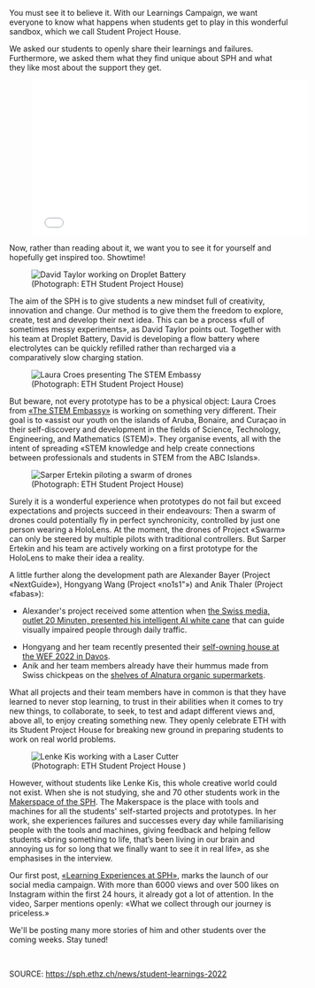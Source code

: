 <p>You must see it to believe it. With our Learnings Campaign, we want everyone to know what happens when students get to play in this wonderful sandbox, which we call Student Project House.</p>
<p dir="ltr">We asked our students to openly share their learnings and failures. Furthermore, we asked them what they find unique about SPH and what they like most about the support they get.<br /></p>
<figure><iframe width="500" height="281" src="//www.youtube.com/embed/x0rlE3MAQJo" frameborder="0"></iframe></figure>
<p dir="ltr">Now, rather than reading about it, we want you to see it for yourself and hopefully get inspired too. Showtime!</p>
<p class="align-left"> </p>
<figure><img src="https://sph.ethz.ch/uploads/images/David-Taylor-working-on-Droplet-Battery.jpeg" alt="David Taylor working on Droplet Battery" /><figcaption>(Photograph: ETH Student Project House)</figcaption></figure>
<p dir="ltr">The aim of the SPH is to give students a new mindset full of creativity, innovation and change. Our method is to give them the freedom to explore, create, test and develop their next idea. This can be a process «full of sometimes messy experiments», as David Taylor points out. Together with his team at Droplet Battery, David is developing a flow battery where electrolytes can be quickly refilled rather than recharged via a comparatively slow charging station.<br /></p>
<figure><img src="https://sph.ethz.ch/uploads/images/Laura-Croes-presenting-The-STEM-Embassy.jpeg" alt="Laura Croes presenting The STEM Embassy" /><figcaption>(Photograph: ETH Student Project House)</figcaption></figure>
<p dir="ltr">But beware, not every prototype has to be a physical object: Laura Croes from <a href="https://www.thestemembassy.com/" target="_blank" rel="noreferrer noopener">«The STEM Embassy»</a> is working on something very different. Their goal is to «assist our youth on the islands of Aruba, Bonaire, and Curaçao in their self-discovery and development in the fields of Science, Technology, Engineering, and Mathematics (STEM)». They organise events, all with the intent of spreading «STEM knowledge and help create connections between professionals and students in STEM from the ABC Islands».</p>
<figure><img src="https://sph.ethz.ch/uploads/images/Sarper-Ertekin-piloting-a-swarm-of-drones.jpeg" alt="Sarper Ertekin piloting a swarm of drones" /><figcaption>(Photograph: ETH Student Project House)</figcaption></figure>
<p dir="ltr">Surely it is a wonderful experience when prototypes do not fail but exceed expectations and projects succeed in their endeavours: Then a swarm of drones could potentially fly in perfect synchronicity, controlled by just one person wearing a HoloLens. At the moment, the drones of Project «Swarm» can only be steered by multiple pilots with traditional controllers. But Sarper Ertekin and his team are actively working on a first prototype for the HoloLens to make their idea a reality.<br /></p>
<p dir="ltr">A little further along the development path are Alexander Bayer (Project «NextGuide»), Hongyang Wang (Project «no1s1"») and Anik Thaler (Project «fabas»):<br /></p>
<ul><li>Alexander's project received some attention when <a href="https://www.20min.ch/story/ruecksichtslos-abgestellte-velos-high-tech-blindenstock-soll-helfen-726888051420" target="_blank" rel="noreferrer noopener">the Swiss media, outlet 20 Minuten, presented his intelligent AI white cane</a> that can guide visually impaired people through daily traffic.</li></ul>
<ul><li>Hongyang and her team recently presented their <a href="https://ethambassadors.ethz.ch/2022/06/09/no1s1-an-autonomous-self-owning-house-goes-to-the-world-economic-forum/" target="_blank" rel="noreferrer noopener">self-owning house at the WEF 2022 in Davos</a>.</li><li>Anik and her team members already have their hummus made from Swiss chickpeas on the <a href="https://www.youtube.com/watch?v=P-C7vRM_Ls4" target="_blank" rel="noreferrer noopener">shelves of Alnatura organic supermarkets</a>.<br /></li></ul>
<p dir="ltr">What all projects and their team members have in common is that they have learned to never stop learning, to trust in their abilities when it comes to try new things, to collaborate, to seek, to test and adapt different views and, above all, to enjoy creating something new. They openly celebrate ETH with its Student Project House for breaking new ground in preparing students to work on real world problems.</p>
<figure><img src="https://sph.ethz.ch/uploads/images/Lenke-Kis-working-with-a-Lasercutter.jpeg" alt="Lenke Kis working with a Laser Cutter" /><figcaption>(Photograph: ETH Student Project House )</figcaption></figure>
<p dir="ltr">However, without students like Lenke Kis, this whole creative world could not exist. When she is not studying, she and 70 other students work in the <a href="https://sph.ethz.ch/makerspace" target="_blank" rel="noreferrer noopener">Makerspace of the SPH</a>. The Makerspace is the place with tools and machines for all the students' self-started projects and prototypes. In her work, she experiences failures and successes every day while familiarising people with the tools and machines, giving feedback and helping fellow students «bring something to life, that’s been living in our brain and annoying us for so long that we finally want to see it in real life», as she emphasises in the interview.</p>
<p dir="ltr">Our first post, <a href="https://www.instagram.com/p/Ce3t7hoqjQk/" target="_blank" rel="noreferrer noopener">«Learning Experiences at SPH»</a>, marks the launch of our social media campaign. With more than 6000 views and over 500 likes on Instagram within the first 24 hours, it already got a lot of attention. In the video, Sarper mentions openly: «What we collect through our journey is priceless.»</p>
<p dir="ltr">We'll be posting many more stories of him and other students over the coming weeks. Stay tuned!</p>
<p><br /></p>

SOURCE: https://sph.ethz.ch/news/student-learnings-2022